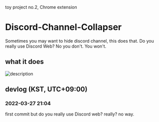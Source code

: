 toy project no.2, Chrome extension

# Discord-Channel-Collapser
Sometimes you may want to hide discord channel, this does that.
Do you really use Discord Web? No you don't. You won't.

<!-- [Chrome web store link](https://) -->

## what it does
![description](https://user-images.githubusercontent.com/96367152/160280574-db968c40-9bd4-435d-ba05-6ec82d0d4999.png)

## devlog (KST, UTC+09:00)
### 2022-03-27 21:04
first commit but do you really use Discord web? really? no way.